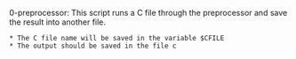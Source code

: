0-preprocessor: This script runs a C file through the preprocessor and save the result into another file.

	* The C file name will be saved in the variable $CFILE
	* The output should be saved in the file c
